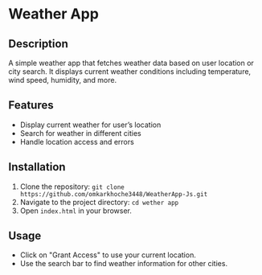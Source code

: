 # Weather App

## Description
A simple weather app that fetches weather data based on user location or city search. It displays current weather conditions including temperature, wind speed, humidity, and more.

## Features
- Display current weather for user’s location
- Search for weather in different cities
- Handle location access and errors

## Installation
1. Clone the repository: `git clone https://github.com/omkarkhoche3448/WeatherApp-Js.git`
2. Navigate to the project directory: `cd wether app`
3. Open `index.html` in your browser.

## Usage
- Click on "Grant Access" to use your current location.
- Use the search bar to find weather information for other cities.
